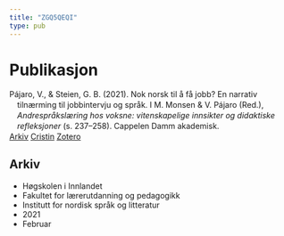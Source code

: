 ```yaml
---
title: "ZGQ5QEQI"
type: pub
---
```

<h1>Publikasjon</h1>
<article id="csl-bib-container-ZGQ5QEQI" class="csl-bib-container">
  <div class="csl-bib-body" style="line-height: 1.35; padding-left: 1em; text-indent:-1em;">
  <div class="csl-entry">P&#xE1;jaro, V., &amp; Steien, G. B. (2021). Nok norsk til &#xE5; f&#xE5; jobb? En narrativ tiln&#xE6;rming til jobbintervju og spr&#xE5;k. I M. Monsen &amp; V. P&#xE1;jaro (Red.), <i>Andrespr&#xE5;ksl&#xE6;ring hos voksne: vitenskapelige innsikter og didaktiske refleksjoner</i> (s. 237&#x2013;258). Cappelen Damm akademisk.</div>
</div>
  <div class="csl-bib-buttons">
    <a href="#taxonomy-article-ZGQ5QEQI" class="csl-bib-button">Arkiv</a>
    <a href="https://app.cristin.no/results/show.jsf?id=1893823" alt="Cristin URL" class="csl-bib-button">Cristin</a>
    <a href="http://zotero.org/groups/5402882/items/ZGQ5QEQI" alt="Zotero URL" class="csl-bib-button">Zotero</a>
  </div>
  <div id="csl-bib-meta-container-ZGQ5QEQI"></div>
</article>
<div id="csl-bib-meta-ZGQ5QEQI" class="csl-bib-meta">
  <article id="taxonomy-article-ZGQ5QEQI" class="taxonomy-article">
    <h1>Arkiv</h1>
    <ul>
      <li>Høgskolen i Innlandet</li>
      <li>Fakultet for lærerutdanning og pedagogikk</li>
      <li>Institutt for nordisk språk og litteratur</li>
      <li>2021</li>
      <li>Februar</li>
    </ul>
  </article>
</div>
